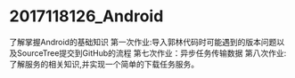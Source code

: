 # 2017118126_Android
了解掌握Android的基础知识
第一次作业:导入郭林代码时可能遇到的版本问题以及SourceTree提交到GitHub的流程
第七次作业：异步任务传输数据
第八次作业:了解服务的相关知识,并实现一个简单的下载任务服务。